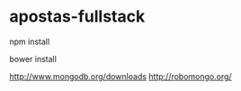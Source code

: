 # apostas-fullstack

npm install

bower install

http://www.mongodb.org/downloads
http://robomongo.org/
